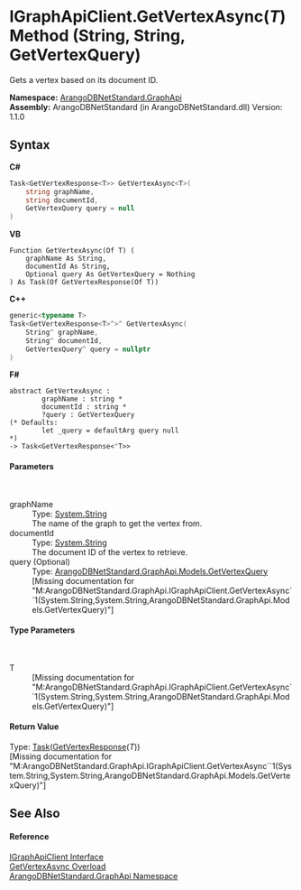 # IGraphApiClient.GetVertexAsync(*T*) Method (String, String, GetVertexQuery)
 

Gets a vertex based on its document ID.

**Namespace:**&nbsp;<a href="5db3e172-88fa-722f-6e7f-25b7310b3db3">ArangoDBNetStandard.GraphApi</a><br />**Assembly:**&nbsp;ArangoDBNetStandard (in ArangoDBNetStandard.dll) Version: 1.1.0

## Syntax

**C#**<br />
``` C#
Task<GetVertexResponse<T>> GetVertexAsync<T>(
	string graphName,
	string documentId,
	GetVertexQuery query = null
)

```

**VB**<br />
``` VB
Function GetVertexAsync(Of T) ( 
	graphName As String,
	documentId As String,
	Optional query As GetVertexQuery = Nothing
) As Task(Of GetVertexResponse(Of T))
```

**C++**<br />
``` C++
generic<typename T>
Task<GetVertexResponse<T>^>^ GetVertexAsync(
	String^ graphName, 
	String^ documentId, 
	GetVertexQuery^ query = nullptr
)
```

**F#**<br />
``` F#
abstract GetVertexAsync : 
        graphName : string * 
        documentId : string * 
        ?query : GetVertexQuery 
(* Defaults:
        let _query = defaultArg query null
*)
-> Task<GetVertexResponse<'T>> 

```


#### Parameters
&nbsp;<dl><dt>graphName</dt><dd>Type: <a href="https://docs.microsoft.com/dotnet/api/system.string" target="_blank" rel="noopener noreferrer">System.String</a><br />The name of the graph to get the vertex from.</dd><dt>documentId</dt><dd>Type: <a href="https://docs.microsoft.com/dotnet/api/system.string" target="_blank" rel="noopener noreferrer">System.String</a><br />The document ID of the vertex to retrieve.</dd><dt>query (Optional)</dt><dd>Type: <a href="5f2e56ce-e226-1df5-9ff4-8b0199866956">ArangoDBNetStandard.GraphApi.Models.GetVertexQuery</a><br />\[Missing <param name="query"/> documentation for "M:ArangoDBNetStandard.GraphApi.IGraphApiClient.GetVertexAsync``1(System.String,System.String,ArangoDBNetStandard.GraphApi.Models.GetVertexQuery)"\]</dd></dl>

#### Type Parameters
&nbsp;<dl><dt>T</dt><dd>\[Missing <typeparam name="T"/> documentation for "M:ArangoDBNetStandard.GraphApi.IGraphApiClient.GetVertexAsync``1(System.String,System.String,ArangoDBNetStandard.GraphApi.Models.GetVertexQuery)"\]</dd></dl>

#### Return Value
Type: <a href="https://docs.microsoft.com/dotnet/api/system.threading.tasks.task-1" target="_blank" rel="noopener noreferrer">Task</a>(<a href="ee040d9e-e0a4-5046-783b-11f895185fd5">GetVertexResponse</a>(*T*))<br />\[Missing <returns> documentation for "M:ArangoDBNetStandard.GraphApi.IGraphApiClient.GetVertexAsync``1(System.String,System.String,ArangoDBNetStandard.GraphApi.Models.GetVertexQuery)"\]

## See Also


#### Reference
<a href="9cf68195-2611-f408-a78f-ab77864cc844">IGraphApiClient Interface</a><br /><a href="2c0f2b2b-b118-9a73-ea44-054eafb0982d">GetVertexAsync Overload</a><br /><a href="5db3e172-88fa-722f-6e7f-25b7310b3db3">ArangoDBNetStandard.GraphApi Namespace</a><br />
